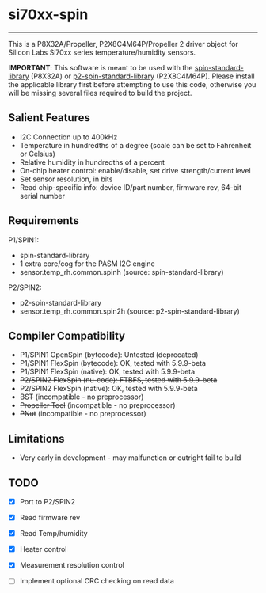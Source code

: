 # si70xx-spin 
-------------

This is a P8X32A/Propeller, P2X8C4M64P/Propeller 2 driver object for Silicon Labs Si70xx series temperature/humidity sensors.

**IMPORTANT**: This software is meant to be used with the [spin-standard-library](https://github.com/avsa242/spin-standard-library) (P8X32A) or [p2-spin-standard-library](https://github.com/avsa242/p2-spin-standard-library) (P2X8C4M64P). Please install the applicable library first before attempting to use this code, otherwise you will be missing several files required to build the project.

## Salient Features

* I2C Connection up to 400kHz
* Temperature in hundredths of a degree (scale can be set to Fahrenheit or Celsius)
* Relative humidity in hundredths of a percent
* On-chip heater control: enable/disable, set drive strength/current level
* Set sensor resolution, in bits
* Read chip-specific info: device ID/part number, firmware rev, 64-bit serial number

## Requirements

P1/SPIN1:
* spin-standard-library
* 1 extra core/cog for the PASM I2C engine
* sensor.temp_rh.common.spinh (source: spin-standard-library)

P2/SPIN2:
* p2-spin-standard-library
* sensor.temp_rh.common.spin2h (source: p2-spin-standard-library)

## Compiler Compatibility

* P1/SPIN1 OpenSpin (bytecode): Untested (deprecated)
* P1/SPIN1 FlexSpin (bytecode): OK, tested with 5.9.9-beta
* P1/SPIN1 FlexSpin (native): OK, tested with 5.9.9-beta
* ~~P2/SPIN2 FlexSpin (nu-code): FTBFS, tested with 5.9.9-beta~~
* P2/SPIN2 FlexSpin (native): OK, tested with 5.9.9-beta
* ~~BST~~ (incompatible - no preprocessor)
* ~~Propeller Tool~~ (incompatible - no preprocessor)
* ~~PNut~~ (incompatible - no preprocessor)

## Limitations

* Very early in development - may malfunction or outright fail to build

## TODO

- [x] Port to P2/SPIN2
- [x] Read firmware rev
- [x] Read Temp/humidity
- [x] Heater control
- [x] Measurement resolution control
- [ ] Implement optional CRC checking on read data

